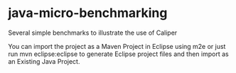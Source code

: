 java-micro-benchmarking
=======================

Several simple benchmarks to illustrate the use of Caliper

You can import the project as a Maven Project in Eclipse using m2e or just run mvn eclipse:eclipse to generate Eclipse project files and then import as an Existing Java Project.
